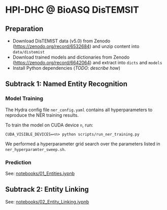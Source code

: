 # HPI-DHC @ BioASQ DisTEMSIT

## Preparation

- Download DisTEMIST data (v5.0) from Zenodo (https://zenodo.org/record/6532684) and unzip content into `data/distemist`
- Download trained models and dictionaries from Zenodo (https://zenodo.org/record/6642064) and extract into `dicts` and `models`
- Install Python dependencies (*TODO: describe how*)

## Subtrack 1: Named Entity Recognition

### Model Training

The Hydra config file `ner_config.yaml` contains all hyperparameters to reproduce the NER training results.

To train the model on CUDA device `n`, run:

`CUDA_VISIBLE_DEVICES=<n> python scripts/run_ner_training.py`

We performed a hyperparameter grid search over the parameters listed in `ner_hyperparamter_sweep.sh`. 

### Prediction

See: [notebooks/01_Entities.iypnb](`notebooks/01_Entities.iypnb`)

## Subtrack 2: Entity Linking

See: [notebooks/02_Entity_Linking.iypnb](`notebooks/02_Entity_Linking.iypnb`)